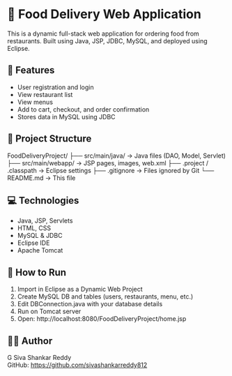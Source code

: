 # 🍔 Food Delivery Web Application

This is a dynamic full-stack web application for ordering food from restaurants. Built using Java, JSP, JDBC, MySQL, and deployed using Eclipse.

## 📌 Features

- User registration and login
- View restaurant list
- View menus 
- Add to cart, checkout, and order confirmation
- Stores data in MySQL using JDBC

## 🧱 Project Structure

FoodDeliveryProject/
├── src/main/java/          → Java files (DAO, Model, Servlet)
├── src/main/webapp/        → JSP pages, images, web.xml
├── .project / .classpath   → Eclipse settings
├── .gitignore              → Files ignored by Git
└── README.md               → This file

## 💻 Technologies

- Java, JSP, Servlets
- HTML, CSS
- MySQL & JDBC
- Eclipse IDE
- Apache Tomcat

## 🚀 How to Run

1. Import in Eclipse as a Dynamic Web Project
2. Create MySQL DB and tables (users, restaurants, menu, etc.)
3. Edit DBConnection.java with your database details
4. Run on Tomcat server
5. Open: http://localhost:8080/FoodDeliveryProject/home.jsp

## 🙋‍♂️ Author

G Siva Shankar Reddy  
GitHub: https://github.com/sivashankarreddy812
